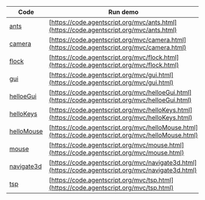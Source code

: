 Code    | Run demo
------- | ------
[ants](https://github.com/backspaces/agentscript/tree/master/mvc/ants.html#L1) | [https://code.agentscript.org/mvc/ants.html](https://code.agentscript.org/mvc/ants.html)
[camera](https://github.com/backspaces/agentscript/tree/master/mvc/camera.html#L1) | [https://code.agentscript.org/mvc/camera.html](https://code.agentscript.org/mvc/camera.html)
[flock](https://github.com/backspaces/agentscript/tree/master/mvc/flock.html#L1) | [https://code.agentscript.org/mvc/flock.html](https://code.agentscript.org/mvc/flock.html)
[gui](https://github.com/backspaces/agentscript/tree/master/mvc/gui.html#L1) | [https://code.agentscript.org/mvc/gui.html](https://code.agentscript.org/mvc/gui.html)
[helloeGui](https://github.com/backspaces/agentscript/tree/master/mvc/helloeGui.html#L1) | [https://code.agentscript.org/mvc/helloeGui.html](https://code.agentscript.org/mvc/helloeGui.html)
[helloKeys](https://github.com/backspaces/agentscript/tree/master/mvc/helloKeys.html#L1) | [https://code.agentscript.org/mvc/helloKeys.html](https://code.agentscript.org/mvc/helloKeys.html)
[helloMouse](https://github.com/backspaces/agentscript/tree/master/mvc/helloMouse.html#L1) | [https://code.agentscript.org/mvc/helloMouse.html](https://code.agentscript.org/mvc/helloMouse.html)
[mouse](https://github.com/backspaces/agentscript/tree/master/mvc/mouse.html#L1) | [https://code.agentscript.org/mvc/mouse.html](https://code.agentscript.org/mvc/mouse.html)
[navigate3d](https://github.com/backspaces/agentscript/tree/master/mvc/navigate3d.html#L1) | [https://code.agentscript.org/mvc/navigate3d.html](https://code.agentscript.org/mvc/navigate3d.html)
[tsp](https://github.com/backspaces/agentscript/tree/master/mvc/tsp.html#L1) | [https://code.agentscript.org/mvc/tsp.html](https://code.agentscript.org/mvc/tsp.html)
